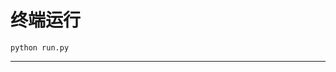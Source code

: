 # 终端运行

```shell
python run.py
```
************************************************************************************************************************************************************************************************************************************************************************************************************************************************************************************************************************************************************************************************************************************************************************************************************************************************************